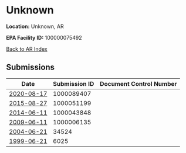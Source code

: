 # Unknown

**Location:** Unknown, AR

**EPA Facility ID:** 100000075492

[Back to AR Index](../../index.md)

## Submissions

| Date | Submission ID | Document Control Number |
|------|--------------|-------------------------|
| [2020-08-17](submissions/1000089407.md) | 1000089407 |  |
| [2015-08-27](submissions/1000051199.md) | 1000051199 |  |
| [2014-06-11](submissions/1000043848.md) | 1000043848 |  |
| [2009-06-11](submissions/1000006135.md) | 1000006135 |  |
| [2004-06-21](submissions/34524.md) | 34524 |  |
| [1999-06-21](submissions/6025.md) | 6025 |  |
